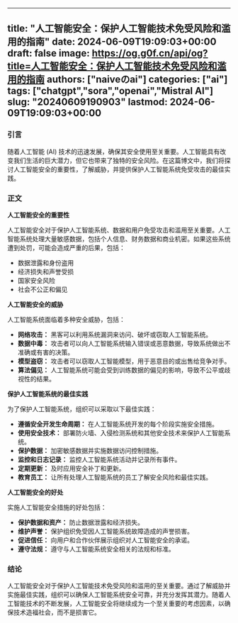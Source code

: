 
---
title: "人工智能安全：保护人工智能技术免受风险和滥用的指南"
date: 2024-06-09T19:09:03+00:00
draft: false
image: https://og.g0f.cn/api/og?title=人工智能安全：保护人工智能技术免受风险和滥用的指南
authors: ["naiveのai"]
categories: ["ai"]
tags: ["chatgpt","sora","openai","Mistral AI"]
slug: "20240609190903"
lastmod: 2024-06-09T19:09:03+00:00
---
### 引言

随着人工智能 (AI) 技术的迅速发展，确保其安全使用至关重要。人工智能具有改变我们生活的巨大潜力，但它也带来了独特的安全风险。在这篇博文中，我们将探讨人工智能安全的重要性，了解威胁，并提供保护人工智能系统免受攻击的最佳实践。

### 正文

**人工智能安全的重要性**

人工智能安全对于保护人工智能系统、数据和用户免受攻击和滥用至关重要。人工智能系统处理大量敏感数据，包括个人信息、财务数据和商业机密。如果这些系统遭到处罚，可能会造成严重的后果，包括：

- 数据泄露和身份盗用
- 经济损失和声誉受损
- 国家安全风险
- 社会不公正和偏见

**人工智能安全的威胁**

人工智能系统面临着多种安全威胁，包括：

- **网络攻击：** 黑客可以利用系统漏洞来访问、破坏或窃取人工智能系统。
- **数据中毒：** 攻击者可以向人工智能系统输入错误或恶意数据，导致系统做出不准确或有害的决策。
- **模型盗窃：** 攻击者可以窃取人工智能模型，用于恶意目的或出售给竞争对手。
- **算法偏见：** 人工智能系统可能会受到训练数据的偏见的影响，导致不公平或歧视性的结果。

**保护人工智能系统的最佳实践**

为了保护人工智能系统，组织可以采取以下最佳实践：

- **遵循安全开发生命周期：** 在人工智能系统开发的每个阶段实施安全措施。
- **使用安全技术：** 部署防火墙、入侵检测系统和其他安全技术来保护人工智能系统。
- **保护数据：** 加密敏感数据并实施数据访问控制措施。
- **监控和日志记录：** 监控人工智能系统活动并记录所有事件。
- **定期更新：** 及时应用安全补丁和更新。
- **教育员工：** 让所有处理人工智能系统的员工了解安全风险和最佳实践。

**人工智能安全的好处**

实施人工智能安全措施的好处包括：

- **保护数据和资产：** 防止数据泄露和经济损失。
- **维护声誉：** 保护组织免受因人工智能系统故障造成的声誉损害。
- **促进信任：** 向用户和合作伙伴展示组织对人工智能安全的承诺。
- **遵守法规：** 遵守与人工智能系统安全相关的法规和标准。

### 结论

人工智能安全对于保护人工智能技术免受风险和滥用的至关重要。通过了解威胁并实施最佳实践，组织可以确保人工智能系统安全可靠，并充分发挥其潜力。随着人工智能技术的不断发展，人工智能安全将继续成为一个至关重要的考虑因素，以确保技术造福社会，而不是损害它。